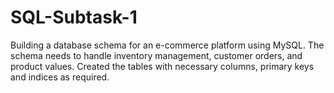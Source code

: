 # SQL-Subtask-1

Building a database schema for an e-commerce platform using MySQL. The schema needs to handle inventory management, customer orders, and product values.  Created the tables with necessary columns, primary keys and indices as required.
